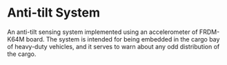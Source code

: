 # Anti-tilt System
An anti-tilt sensing system implemented using an accelerometer of FRDM-K64M board. The system is
intended for being embedded in the cargo bay of heavy-duty vehicles, and it serves to warn
about any odd distribution of the cargo.
